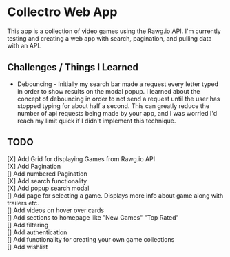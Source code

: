 # Collectro Web App

This app is a collection of video games using the Rawg.io API. I'm currently testing and creating a web app with search, pagination, and pulling data with an API.

## Challenges / Things I Learned
- Debouncing - Initially my search bar made a request every letter typed in order to show results on the modal popup. I learned about the concept of debouncing in order to not send a request until the user has stopped typing for about half a second. This can greatly reduce the number of api requests being made by your app, and I was worried I'd reach my limit quick if I didn't implement this technique.

## TODO

[X] Add Grid for displaying Games from Rawg.io API\
[X] Add Pagination  
[] Add numbered Pagination  
[X] Add search functionality  
[X] Add popup search modal  
[] Add page for selecting a game. Displays more info about game along with trailers etc.  
[] Add videos on hover over cards  
[] Add sections to homepage like "New Games" "Top Rated"  
[] Add filtering  
[] Add authentication  
[] Add functionality for creating your own game collections  
[] Add wishlist
